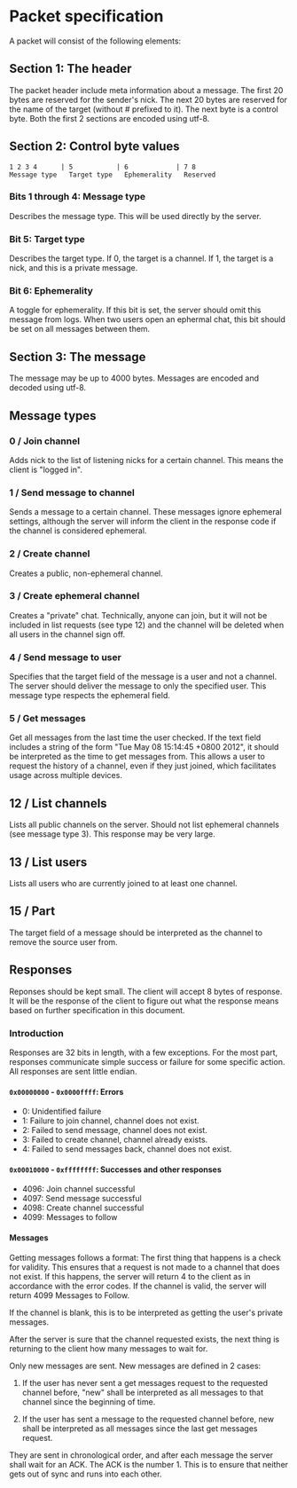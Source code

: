 # Packet specification

A packet will consist of the following elements:

## Section 1: The header

The packet header include meta information about a message.
The first 20 bytes are reserved for the sender's nick. The next 20 bytes are
reserved for the name of the target (without # prefixed to it). The next byte
is a control byte. Both the first 2 sections are encoded using utf-8.

## Section 2: Control byte values

```
1 2 3 4      | 5           | 6            | 7 8
Message type   Target type   Ephemerality   Reserved
```

### Bits 1 through 4: Message type

Describes the message type. This will be used directly by the server.

### Bit 5: Target type

Describes the target type. If 0, the target is a channel. If 1, the target
is a nick, and this is a private message.

### Bit 6: Ephemerality

A toggle for ephemerality. If this bit is set, the server should omit this
message from logs. When two users open an ephermal chat, this bit should be
set on all messages between them.

## Section 3: The message

The message may be up to 4000 bytes. Messages are encoded and decoded using
utf-8.

## Message types

### 0 / Join channel

Adds nick to the list of listening nicks for a certain channel. This means the
client is "logged in".

### 1 / Send message to channel

Sends a message to a certain channel. These messages ignore ephemeral settings,
although the server will inform the client in the response code if the channel
is considered ephemeral.

### 2 / Create channel

Creates a public, non-ephemeral channel.

### 3 / Create ephemeral channel

Creates a "private" chat. Technically, anyone can join, but it will not be
included in list requests (see type 12) and the channel will be deleted when
all users in the channel sign off.

### 4 / Send message to user

Specifies that the target field of the message is a user and not a channel.
The server should deliver the message to only the specified user. This message
type respects the ephemeral field.

### 5 / Get messages

Get all messages from the last time the user checked. If the text field includes
a string of the form "Tue May 08 15:14:45 +0800 2012", it should be interpreted
as the time to get messages from. This allows a user to request the history of
a channel, even if they just joined, which facilitates usage across multiple
devices.

## 12 / List channels

Lists all public channels on the server. Should not list ephemeral channels
(see message type 3). This response may be very large.

## 13 / List users

Lists all users who are currently joined to at least one channel.

## 15 / Part

The target field of a message should be interpreted as the channel to remove
the source user from.

## Responses

Reponses should be kept small. The client will accept 8 bytes of response. It
will be the response of the client to figure out what the response means based
on further specification in this document.

### Introduction

Responses are 32 bits in length, with a few exceptions. For the most part,
responses communicate simple success or failure for some specific action.
All responses are sent little endian.

#### `0x00000000` - `0x0000ffff`: Errors

* 0: Unidentified failure
* 1: Failure to join channel, channel does not exist.
* 2: Failed to send message, channel does not exist.
* 3: Failed to create channel, channel already exists.
* 4: Failed to send messages back, channel does not exist.

#### `0x00010000` - `0xffffffff`: Successes and other responses

* 4096: Join channel successful
* 4097: Send message successful
* 4098: Create channel successful
* 4099: Messages to follow

#### Messages

Getting messages follows a format:
The first thing that happens is a check for validity. This ensures that a
request is not made to a channel that does not exist. If this happens, the
server will return 4 to the client as in accordance with the error codes. If
the channel is valid, the server will return 4099 Messages to Follow.

If the channel is blank, this is to be interpreted as getting the user's
private messages.

After the server is sure that the channel requested exists, the next thing is
returning to the client how many messages to wait for.

Only new messages are sent. New messages are defined in 2 cases:

1. If the user has never sent a get messages request to the requested channel
before, "new" shall be interpreted as all messages to that channel since the
beginning of time.

2. If the user has sent a message to the requested channel before, new shall be
interpreted as all messages since the last get messages request.

They are sent in chronological order, and after each message the server shall
wait for an ACK. The ACK is the number 1. This is to ensure that neither gets
out of sync and runs into each other.
